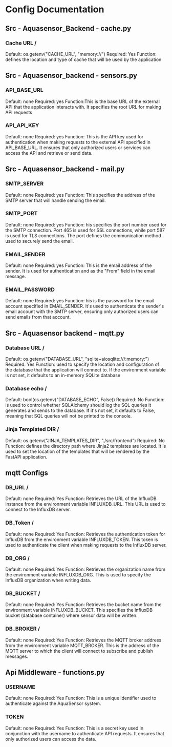 # Config Documentation

## Src - Aquasensor_Backend - cache.py

### Cache URL /
Default: os.getenv("CACHE_URL", "memory://")
Required: Yes
Function: defines the location and type of cache that will be used by the application

## Src - Aquasensor_backend - sensors.py

### API_BASE_URL
Default: none
Required: yes
Function:This is the base URL of the external API that the application interacts with. It specifies the root URL for making API requests


### API_API_KEY
Default: none
Required: yes
Function: This is the API key used for authentication when making requests to the external API specified in API_BASE_URL. It ensures that only authorized users or services can access the API and retrieve or send data.



## Src - Aquasensor_backend - mail.py

### SMTP_SERVER
Default: none
Required: yes
Function: This specifies the address of the SMTP server that will handle sending the email. 

### SMTP_PORT
Default: none
Required: yes
Function: his specifies the port number used for the SMTP connection. Port 465 is used for SSL connections, while port 587 is used for TLS connections. The port defines the communication method used to securely send the email.

### EMAIL_SENDER
Default: none
Required: yes
Function: This is the email address of the sender. It is used for authentication and as the "From" field in the email message.

### EMAIL_PASSWORD
Default: none
Required: yes
Function: his is the password for the email account specified in EMAIL_SENDER. It's used to authenticate the sender's email account with the SMTP server, ensuring only authorized users can send emails from that account.

## Src - Aquasensor backend - mqtt.py

### Database URL  /
Default: os.getenv("DATABASE_URL", "sqlite+aiosqlite:///:memory:")
Required: Yes
Function: used to specify the location and configuration of the database that the application will connect to. If the environment variable is not set, it defaults to an in-memory SQLite database

### Database echo /
Default: bool(os.getenv("DATABASE_ECHO", False))
Required: No
Function: is used to control whether SQLAlchemy should log the SQL queries it generates and sends to the database.  If it's not set, it defaults to False, meaning that SQL queries will not be printed to the console.

### Jinja Templated DIR /
Default: os.getenv("JINJA_TEMPLATES_DIR", "./src/frontend")
Required: No
Function: defines the directory path where Jinja2 templates are located. It is used to set the location of the templates that will be rendered by the FastAPI application.


## mqtt Configs

### DB_URL /
Default: none
Required: Yes
Function: Retrieves the URL of the InfluxDB instance from the environment variable INFLUXDB_URL. This URL is used to connect to the InfluxDB server.

### DB_Token /
Default: none
Required: Yes
Function: Retrieves the authentication token for InfluxDB from the environment variable INFLUXDB_TOKEN. This token is used to authenticate the client when making requests to the InfluxDB server.

### DB_ORG /
Default: none
Required: Yes
Function:  Retrieves the organization name from the environment variable INFLUXDB_ORG. This is used to specify the InfluxDB organization when writing data.

### DB_BUCKET /
Default: none
Required: Yes
Function: Retrieves the bucket name from the environment variable INFLUXDB_BUCKET. This specifies the InfluxDB bucket (database container) where sensor data will be written.

### DB_BROKER /
Default: none
Required: Yes
Function: Retrieves the MQTT broker address from the environment variable MQTT_BROKER. This is the address of the MQTT server to which the client will connect to subscribe and publish messages.

## Api Middleware - functions.py

### USERNAME
Default: none
Required: Yes
Function: This is a unique identifier used to authenticate against the AquaSensor system.

### TOKEN
Default: none
Required: Yes
Function: This is a secret key used in conjunction with the username to authenticate API requests. It ensures that only authorized users can access the data.